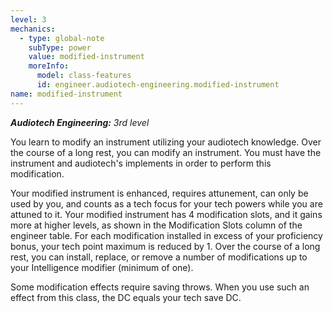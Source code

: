 ```yaml
---
level: 3
mechanics:
  - type: global-note
    subType: power
    value: modified-instrument
    moreInfo:
      model: class-features
      id: engineer.audiotech-engineering.modified-instrument
name: modified-instrument
---
```

_**Audiotech Engineering:** 3rd level_
You learn to modify an instrument utilizing your audiotech knowledge. Over the course of a long rest, you can modify an instrument. You must have the instrument and audiotech's implements in order to perform this modification.
Your modified instrument is enhanced, requires attunement, can only be used by you, and counts as a tech focus for your tech powers while you are attuned to it. Your modified instrument has 4 modification slots, and it gains more at higher levels, as shown in the Modification Slots column of the engineer table. For each modification installed in excess of your proficiency bonus, your tech point maximum is reduced by 1. Over the course of a long rest, you can install, replace, or remove a number of modifications up to your Intelligence modifier (minimum of one).
Some modification effects require saving throws. When you use such an effect from this class, the DC equals your tech save DC.